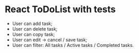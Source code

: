 # React ToDoList with tests

* User can add task;
* User can delete task;
* User can copy task;
* User can edit -> cancel / save task;
* User can filter: All tasks / Active tasks / Completed tasks.
